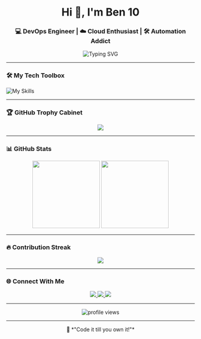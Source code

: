 <h1 align="center">Hi 👋, I'm Ben 10</h1>
<h3 align="center">💻 DevOps Engineer | ☁️ Cloud Enthusiast | 🛠️ Automation Addict</h3>

<p align="center">
<img src="https://readme-typing-svg.demolab.com?font=Fira+Code&size=24&pause=1000&color=58A6FF&center=true&vCenter=true&width=600&lines=%E2%80%8BDevOps+%7C+Cloud+%7C+Automation%E2%80%8B;%E2%80%8BBuilding+CI%2FCD+pipelines+like+a+ninja%E2%80%8B;%E2%80%8BAlways+learning+new+technologies%E2%80%8B" alt="Typing SVG" />
</p>

---

### 🛠️ My Tech Toolbox

![My Skills](https://skillicons.dev/icons?i=docker,kubernetes,jenkins,aws,gcp,terraform,ansible,helm,prometheus,grafana,git,github,linux,bash,java,python)

---

### 🏆 GitHub Trophy Cabinet

<p align="center">
  <img src="https://github-profile-trophy.vercel.app/?username=jessiebrownleo&theme=tokyonight&no-bg=true&no-frame=true&row=1&margin-w=10" />
</p>

---

### 📊 GitHub Stats

<p align="center">
  <img src="https://github-readme-stats.vercel.app/api?username=jessiebrownleo&show_icons=true&theme=radical&hide_border=true" height="180"/>
  <img src="https://github-readme-stats.vercel.app/api/top-langs/?username=jessiebrownleo&layout=compact&theme=radical&hide_border=true" height="180"/>
</p>

---

### 🔥 Contribution Streak

<p align="center">
  <img src="https://github-readme-streak-stats.herokuapp.com/?user=jessiebrownleo&theme=tokyonight&hide_border=true"/>
</p>

---

### 🌐 Connect With Me

<p align="center">
  <a href="https://facebook.com/on.soben.2025" target="_blank">
    <img src="https://img.shields.io/badge/Facebook-1877F2?style=for-the-badge&logo=facebook&logoColor=white" />
  </a>
  <a href="https://t.me/onsoben" target="_blank">
    <img src="https://img.shields.io/badge/Telegram-26A5E4?style=for-the-badge&logo=telegram&logoColor=white" />
  </a>
  <a href="mailto:onsoben.dev@gmail.com"><img src="https://img.shields.io/badge/Gmail-red?style=for-the-badge&logo=gmail&logoColor=white" /></a>
</p>

---

<p align="center">
  <img src="https://komarev.com/ghpvc/?username=jessiebrownleo&label=Profile+Views&color=0e75b6&style=flat" alt="profile views" />
</p>

---

<p align="center">
  🧠 *"Code it till you own it!"*
</p>

